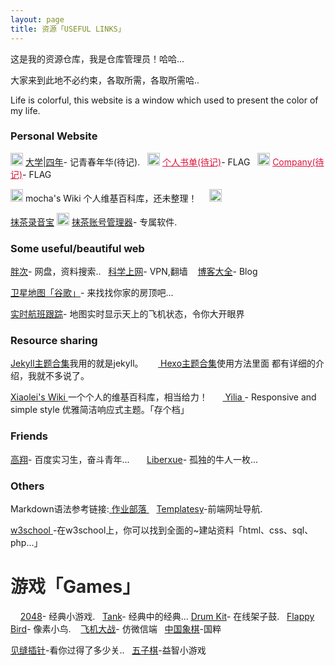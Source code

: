 ```yaml
---
layout: page
title: 资源「USEFUL LINKS」 
---
```

这是我的资源仓库，我是仓库管理员！哈哈...        
<P>大家来到此地不必约束，各取所需，各取所需哈..       
<P>Life is colorful, this website is a window which used to present the color of my life.          


<P>       
<h3> Personal Website</h3>   
<p>

<img src="http://omjh2j5h3.bkt.clouddn.com/icon/%E9%85%8D%E8%89%B2%E5%99%A8.png" width="20" height="20" alt="photos" style="display:inline;margin-bottom: -5px;"/>
<a href="/college_blank/" target="_blank">大学|四年</a>- 记青春年华(待记).&nbsp;&nbsp;
<img src="http://omjh2j5h3.bkt.clouddn.com/icon/%E4%BC%98%E7%95%8C%E7%BD%91.png" width="20" height="20" alt="photos" style="display:inline;margin-bottom: -5px;"/>
<a href="/book_blank/" style="color:#DC143C" target="_blank">个人书单(待记)</a>-  FLAG&nbsp;&nbsp;
<img src="http://omjh2j5h3.bkt.clouddn.com/icon/%E5%AD%A6UI%E7%BD%91.png" width="20" height="20" alt="photos" style="display:inline;margin-bottom: -5px;"/>
<a href="http://_blank" style="color:#DC143C" target="_blank">Company(待记)</a>- FLAG

<p>
<img src="http://omjh2j5h3.bkt.clouddn.com/icon/%E6%B1%82%E5%AD%97%E4%BD%93.png" width="20" height="20" alt="photos" style="display:inline;margin-bottom: -5px;"/>
<a href="http://wiki.mocha.cc" target="_blank" style="text-decoration:none" > mocha's Wiki </a>个人维基百科库，还未整理！    
<img src="http://omjh2j5h3.bkt.clouddn.com/icon/app%E8%A7%84%E8%8C%83.png" width="20" height="20" alt="photos" style="display:inline;margin-bottom: -5px;"/>

<p>
<a href="/APP/RecorderList.apk" target="_blank">抹茶录音宝</a>
<img src="http://omjh2j5h3.bkt.clouddn.com/icon/app%E8%A7%84%E8%8C%83.png" width="20" height="20" alt="photos" style="display:inline;margin-bottom: -5px;"/>
<a href="/APP/TPasswordSave.apk" target="_blank">抹茶账号管理器</a>- 专属软件.&nbsp;&nbsp;

<P>       
<h3> Some useful/beautiful web </h3>   
<p>
<a href="https://www.panc.cc" target="_blank">胖次</a>- 网盘，资料搜索..&nbsp;&nbsp;
<a href="http://ftq.link/?u=9831" target="_blank">科学上网</a>- VPN,翻墙 &nbsp;&nbsp;
<a href="http://daohang.lusongsong.com/" target="_blank">博客大全</a>- Blog&nbsp;&nbsp;

<p>
<a href="http://www.86ditu.com" target="_blank">卫星地图「谷歌」</a>- 来找找你家的房顶吧...

<p>
<a href="http://zh.flightaware.com/live/" target="_blank">实时航班跟踪</a>- 地图实时显示天上的飞机状态，令你大开眼界　



<h3> Resource sharing</h3>   
<P>
<a href="http://jekyllthemes.org"  > Jekyll主题合集</a>我用的就是jekyll。      &nbsp;&nbsp;&nbsp;&nbsp;&nbsp;<a href="https://github.com/hexojs/hexo/wiki/Themes" target="_blank"> Hexo主题合集</a>使用方法里面
都有详细的介绍，我就不多说了。      
<p><a href="http://wiki.xiaolei.tech" target="_blank" > Xiaolei's Wiki </a>一个个人的维基百科库，相当给力！    
&nbsp;&nbsp;&nbsp;&nbsp;&nbsp;<a href="https://github.com/litten/hexo-theme-yilia" target="_blank" > Yilia </a>- Responsive and simple style 优雅简洁响应式主题。「存个档」

<p>
<h3> Friends</h3>  
<p>
<a href="http://gaoxianglyx.top" target="_blank" >高翔</a>- 百度实习生，奋斗青年...
&nbsp;&nbsp;&nbsp;&nbsp;&nbsp;
<a href="http://www.liberxue.com" target="_blank" >Liberxue</a>- 孤独的牛人一枚...
&nbsp;&nbsp;&nbsp;&nbsp;&nbsp;

<h3> Others</h3>  
<p> 
Markdown语法参考链接:<a href="https://www.zybuluo.com/mdeditor" target="_blank" > 作业部落 </a> &nbsp;&nbsp; <a  href="http://nav.templatesy.com/"  >Templatesy</a>-前端网址导航.

<p>
<a href="http://www.w3school.com.cn" target="_blank" > w3school </a>-在w3school上，你可以找到全面的~建站资料「html、css、sql、php...」
</p>

<p>
<a  style="color:#272727" target="_blank"> <h1>游戏「Games」</h1></a>  
</p>
&nbsp;&nbsp;&nbsp;&nbsp;<a href="http://www.templatesy.com/demo/462/index.html" target="_blank" >2048</a>- 经典小游戏.&nbsp;&nbsp;
<a href="http://www.templatesy.com/demo/194/index.html" target="_blank" >Tank</a>- 经典中的经典...
<a href="http://www.templatesy.com/demo/342/index.html"  target="_blank" >Drum Kit</a>- 在线架子鼓.&nbsp;&nbsp;
<a href="/gamebird/"  target="_blank" >Flappy Bird</a>- 像素小鸟.
&nbsp;&nbsp; <a href="/gamefly/"  target="_blank" >飞机大战</a>- 仿微信端&nbsp;&nbsp;
<a href="http://www.jq22.com/demo/jquery-xiangqi-141214215742/"  target="_blank" >中国象棋</a>-国粹&nbsp;&nbsp;
<p><a href="http://www.jq22.com/demo/jquery-jfcz20160830/"  target="_blank" >见缝插针</a>-看你过得了多少关..&nbsp;&nbsp;
<a href="http://www.jq22.com/demo/jquery-wzq20151231/"  target="_blank" >五子棋</a>-益智小游戏&nbsp;&nbsp;








